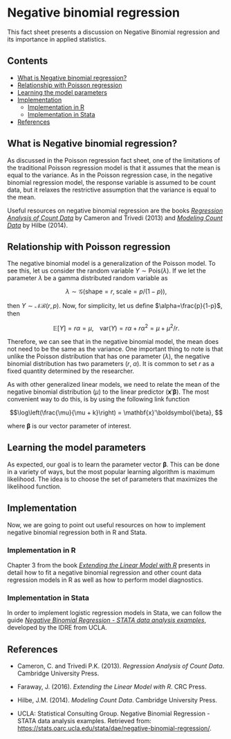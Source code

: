 # Negative binomial regression

This fact sheet presents a discussion on Negative Binomial regression and its importance in applied statistics.

## Contents

- [What is Negative binomial regression?](#what_is_NB_reg)
- [Relationship with Poisson regression](#Pois_and_NB)
- [Learning the model parameters](#NB_estimation)
- [Implementation](#NB_implementation)
    - [Implementation in R](#NB_in_r)
    - [Implementation in Stata](#NB_in_stata)
- [References](#NB_ref)

## <a class=anchor id=what_is_NB_reg></a> What is Negative binomial regression?

As discussed in the Poisson regression fact sheet, one of the limitations of the traditional Poisson regression model is that it assumes that the mean is equal to the variance. As in the Poisson regression case, in the negative binomial regression model, the response variable is assumed to be count data, but it relaxes the restrictive assumption that the variance is equal to the mean. 

Useful resources on negative binomial regression are the books [*Regression Analysis of Count Data*](http://faculty.econ.ucdavis.edu/faculty/cameron/racd2/) by Cameron and Trivedi (2013) and [*Modeling Count Data*](https://www.cambridge.org/core/books/modeling-count-data/BFEB3985905CA70523D9F98DA8E64D08) by Hilbe (2014).

## <a class=anchor id=Pois_and_NB></a> Relationship with Poisson regression

The negative binomial model is a generalization of the Poisson model. To see this, let us consider the random variable $Y\sim\text{Pois}(\lambda)$. If we let the parameter $\lambda$ be a gamma distributed random variable as

$$ \lambda\sim\mathcal{G}(\text{shape} = r,\; \text{scale}=p/(1-p)),$$

then $Y\sim\mathcal{NB}(r,\,p)$. Now, for simplicity, let us define $\alpha=\frac{p}{1-p}$, then 

$$ \mathbb{E}[Y] = r\alpha = \mu,\;\;\;\;\text{var}(Y) = r\alpha + r\alpha^{2} = \mu + \mu^{2}/r.$$

Therefore, we can see that in the negative binomial model, the mean does not need to be the same as the variance. One important thing to note is that unlike the Poisson distribution that has one parameter ($\lambda$), the negative binomial distribution has two parameters ($r,\; \alpha$). It is common to set $r$ as a fixed quantity determined by the researcher. 

As with other generalized linear models, we need to relate the mean of the negative binomial distribution ($\mu$) to the linear predictor ($\mathbf{x}'\boldsymbol{\beta}$). The most convenient way to do this, is by using the following link function

$$\log\left(\frac{\mu}{\mu + k}\right) = \mathbf{x}'\boldsymbol{\beta}, $$

where $\boldsymbol{\beta}$ is our vector parameter of interest.

## <a class=anchor id=NB_estimation></a> Learning the model parameters

As expected, our goal is to learn the parameter vector $\boldsymbol{\beta}$. This can be done in a variety of ways, but the most popular learning algorithm is maximum likelihood. The idea is to choose the set of parameters that maximizes the likelihood function.

## <a class=anchor id=NB_implementation></a> Implementation

Now, we are going to point out useful resources on how to implement negative binomial regression both in R and Stata.

### <a class=anchor id=NB_in_r></a> Implementation in R

Chapter 3 from the book [*Extending the Linear Model with R*](https://www.taylorfrancis.com/books/mono/10.1201/9781315382722/extending-linear-model-julian-faraway) presents in detail how to fit a negative binomial regression and other count data regression models in R as well as how to perform model diagnostics.

### <a class=anchor id=NB_in_stata></a> Implementation in Stata

In order to implement logistic regression models in Stata, we can follow the guide [*Negative Binomial Regression - STATA data analysis examples*](https://stats.oarc.ucla.edu/stata/dae/negative-binomial-regression/), developed by the IDRE from UCLA. 

## <a class=anchor id=NB_ref></a> References

+ Cameron, C. and Trivedi P.K. (2013). *Regression Analysis of Count Data*. Cambridge University Press.

+ Faraway, J. (2016). *Extending the Linear Model with R*. CRC Press.

+ Hilbe, J.M. (2014). *Modeling Count Data*. Cambridge University Press.

* UCLA: Statistical Consulting Group. Negative Binomial Regression - STATA data analysis examples. Retrieved from: https://stats.oarc.ucla.edu/stata/dae/negative-binomial-regression/.
